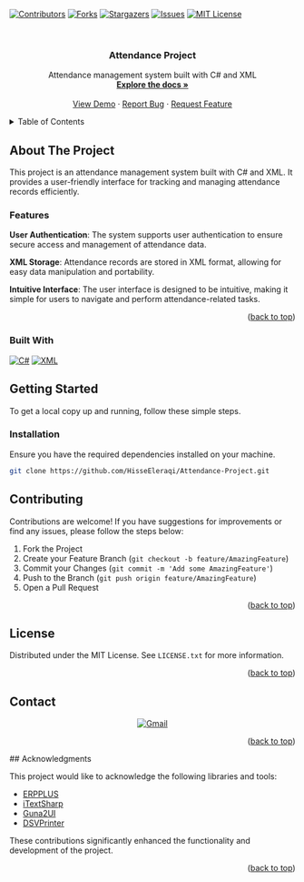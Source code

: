 
<a name="readme-top"></a>

<!-- PROJECT SHIELDS -->
[![Contributors][contributors-shield]][contributors-url]
[![Forks][forks-shield]][forks-url]
[![Stargazers][stars-shield]][stars-url]
[![Issues][issues-shield]][issues-url]
[![MIT License][license-shield]][license-url]

<!-- PROJECT LOGO -->
<br />
<div align="center">
  <h3 align="center">Attendance Project</h3>
  <p align="center">
    Attendance management system built with C# and XML
    <br />
    <a href="https://github.com/HisseEleraqi/Attendance-Project"><strong>Explore the docs »</strong></a>
    <br />
    <br />
    <a href="#">View Demo</a>
    ·
    <a href="https://github.com/HisseEleraqi/Attendance-Project/issues">Report Bug</a>
    ·
    <a href="https://github.com/HisseEleraqi/Attendance-Project/issues">Request Feature</a>
  </p>
</div>

<!-- TABLE OF CONTENTS -->
<details>
  <summary>Table of Contents</summary>
  <ol>
    <li>
      <a href="#about-the-project">About The Project</a>
      <ul>
        <li><a href="#built-with">Built With</a></li>
      </ul>
    </li>
    <li>
      <a href="#getting-started">Getting Started</a>
      <ul>
        <li><a href="#installation">Installation</a></li>
      </ul>
    </li>
    <li><a href="#contributing">Contributing</a></li>
    <li><a href="#license">License</a></li>
    <li><a href="#contact">Contact</a></li>
    <li><a href="#acknowledgments">Acknowledgments</a></li>
  </ol>
</details>

<!-- ABOUT THE PROJECT -->
## About The Project

This project is an attendance management system built with C# and XML. It provides a user-friendly interface for tracking and managing attendance records efficiently.

### Features

**User Authentication**: The system supports user authentication to ensure secure access and management of attendance data.

**XML Storage**: Attendance records are stored in XML format, allowing for easy data manipulation and portability.

**Intuitive Interface**: The user interface is designed to be intuitive, making it simple for users to navigate and perform attendance-related tasks.


<p align="right">(<a href="#readme-top">back to top</a>)</p>

### Built With
[![C#](https://img.shields.io/badge/C%23-239120?style=for-the-badge&logo=c-sharp&logoColor=white)](https://docs.microsoft.com/en-us/dotnet/csharp/)
[![XML](https://img.shields.io/badge/XML-0D5EAF?style=for-the-badge&logo=xml&logoColor=white)](https://www.w3.org/XML/)

<!-- GETTING STARTED -->
## Getting Started

To get a local copy up and running, follow these simple steps.

### Installation

Ensure you have the required dependencies installed on your machine.

```sh
git clone https://github.com/HisseEleraqi/Attendance-Project.git
```

<!-- CONTRIBUTING -->
## Contributing

Contributions are welcome! If you have suggestions for improvements or find any issues, please follow the steps below:

1. Fork the Project
2. Create your Feature Branch (`git checkout -b feature/AmazingFeature`)
3. Commit your Changes (`git commit -m 'Add some AmazingFeature'`)
4. Push to the Branch (`git push origin feature/AmazingFeature`)
5. Open a Pull Request

<p align="right">(<a href="#readme-top">back to top</a>)</p>

<!-- LICENSE -->
## License

Distributed under the MIT License. See `LICENSE.txt` for more information.

<p align="right">(<a href="#readme-top">back to top</a>)</p>

<!-- CONTACT -->
## Contact

<p align="center">
<a href="mailto:hisseneleraqi@gmail.com">
  <img src="https://img.shields.io/badge/-Hissen-D14836?style=for-the-badge&logo=gmail&logoColor=white" alt="Gmail">
</a> </p>

<p align="right">(<a href="#readme-top">back to top</a>)</p>
<!-- ACKNOWLEDGMENTS -->
## Acknowledgments

This project would like to acknowledge the following libraries and tools:

* [ERPPLUS](https://erpplus.example.com)
* [iTextSharp](https://itextsharp.example.com)
* [Guna2UI](https://guna2ui.example.com)
* [DSVPrinter](https://dsvprinter.example.com)

These contributions significantly enhanced the functionality and development of the project.

<p align="right">(<a href="#readme-top">back to top</a>)</p>

[contributors-shield]: https://img.shields.io/github/contributors/HisseEleraqi/Attendance-Project.svg?style=for-the-badge
[contributors-url]: https://github.com/HisseEleraqi/Attendance-Project/graphs/contributors
[forks-shield]: https://img.shields.io/github/forks/HisseEleraqi/Attendance-Project.svg?style=for-the-badge
[forks-url]: https://github.com/HisseEleraqi/Attendance-Project/network/members
[stars-shield]: https://img.shields.io/github/stars/HisseEleraqi/Attendance-Project.svg?style=for-the-badge
[stars-url]: https://github.com/HisseEleraqi/Attendance-Project/stargazers
[issues-shield]: https://img.shields.io/github/issues/HisseEleraqi/Attendance-Project.svg?style=for-the-badge
[issues-url]: https://github.com/HisseEleraqi/Attendance-Project/issues
[license-shield]: https://img.shields.io/github/license/HisseEleraqi/Attendance-Project.svg?style=for-the-badge
[license-url]: https://github.com/HisseEleraqi/Attendance-Project/blob/master/LICENSE.txt

